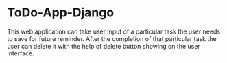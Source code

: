 # ToDo-App-Django

This web application can take user input of a particular task the user needs to save for future reminder. After the completion of that particular task the user can delete it with the help of delete button showing on the user interface.
